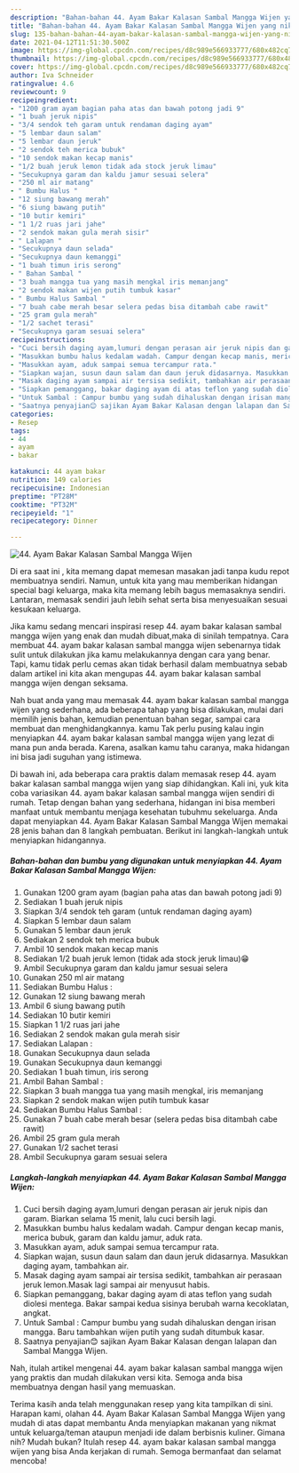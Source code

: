 ```yaml
---
description: "Bahan-bahan 44. Ayam Bakar Kalasan Sambal Mangga Wijen yang nikmat Untuk Jualan"
title: "Bahan-bahan 44. Ayam Bakar Kalasan Sambal Mangga Wijen yang nikmat Untuk Jualan"
slug: 135-bahan-bahan-44-ayam-bakar-kalasan-sambal-mangga-wijen-yang-nikmat-untuk-jualan
date: 2021-04-12T11:51:30.500Z
image: https://img-global.cpcdn.com/recipes/d8c989e566933777/680x482cq70/44-ayam-bakar-kalasan-sambal-mangga-wijen-foto-resep-utama.jpg
thumbnail: https://img-global.cpcdn.com/recipes/d8c989e566933777/680x482cq70/44-ayam-bakar-kalasan-sambal-mangga-wijen-foto-resep-utama.jpg
cover: https://img-global.cpcdn.com/recipes/d8c989e566933777/680x482cq70/44-ayam-bakar-kalasan-sambal-mangga-wijen-foto-resep-utama.jpg
author: Iva Schneider
ratingvalue: 4.6
reviewcount: 9
recipeingredient:
- "1200 gram ayam bagian paha atas dan bawah potong jadi 9"
- "1 buah jeruk nipis"
- "3/4 sendok teh garam untuk rendaman daging ayam"
- "5 lembar daun salam"
- "5 lembar daun jeruk"
- "2 sendok teh merica bubuk"
- "10 sendok makan kecap manis"
- "1/2 buah jeruk lemon tidak ada stock jeruk limau"
- "Secukupnya garam dan kaldu jamur sesuai selera"
- "250 ml air matang"
- " Bumbu Halus "
- "12 siung bawang merah"
- "6 siung bawang putih"
- "10 butir kemiri"
- "1 1/2 ruas jari jahe"
- "2 sendok makan gula merah sisir"
- " Lalapan "
- "Secukupnya daun selada"
- "Secukupnya daun kemanggi"
- "1 buah timun iris serong"
- " Bahan Sambal "
- "3 buah mangga tua yang masih mengkal iris memanjang"
- "2 sendok makan wijen putih tumbuk kasar"
- " Bumbu Halus Sambal "
- "7 buah cabe merah besar selera pedas bisa ditambah cabe rawit"
- "25 gram gula merah"
- "1/2 sachet terasi"
- "Secukupnya garam sesuai selera"
recipeinstructions:
- "Cuci bersih daging ayam,lumuri dengan perasan air jeruk nipis dan garam. Biarkan selama 15 menit, lalu cuci bersih lagi."
- "Masukkan bumbu halus kedalam wadah. Campur dengan kecap manis, merica bubuk, garam dan kaldu jamur, aduk rata."
- "Masukkan ayam, aduk sampai semua tercampur rata."
- "Siapkan wajan, susun daun salam dan daun jeruk didasarnya. Masukkan daging ayam, tambahkan air."
- "Masak daging ayam sampai air tersisa sedikit, tambahkan air perasaan jeruk lemon.Masak lagi sampai air menyusut habis."
- "Siapkan pemanggang, bakar daging ayam di atas teflon yang sudah diolesi mentega. Bakar sampai kedua sisinya berubah warna kecoklatan, angkat."
- "Untuk Sambal : Campur bumbu yang sudah dihaluskan dengan irisan mangga. Baru tambahkan wijen putih yang sudah ditumbuk kasar."
- "Saatnya penyajian😊 sajikan Ayam Bakar Kalasan dengan lalapan dan Sambal Mangga Wijen."
categories:
- Resep
tags:
- 44
- ayam
- bakar

katakunci: 44 ayam bakar 
nutrition: 149 calories
recipecuisine: Indonesian
preptime: "PT28M"
cooktime: "PT32M"
recipeyield: "1"
recipecategory: Dinner

---
```



![44. Ayam Bakar Kalasan Sambal Mangga Wijen](https://img-global.cpcdn.com/recipes/d8c989e566933777/680x482cq70/44-ayam-bakar-kalasan-sambal-mangga-wijen-foto-resep-utama.jpg)

Di era  saat ini , kita memang dapat memesan masakan jadi tanpa kudu repot membuatnya sendiri. Namun, untuk kita yang mau memberikan hidangan special bagi keluarga, maka kita memang lebih bagus memasaknya sendiri. Lantaran, memasak sendiri jauh lebih sehat serta bisa menyesuaikan sesuai kesukaan keluarga.

Jika kamu sedang mencari inspirasi resep 44. ayam bakar kalasan sambal mangga wijen yang enak dan mudah dibuat,maka di sinilah tempatnya. Cara membuat 44. ayam bakar kalasan sambal mangga wijen  sebenarnya tidak sulit untuk dilakukan jika kamu melakukannya dengan cara yang benar. Tapi, kamu tidak perlu cemas akan tidak berhasil dalam membuatnya 
sebab dalam artikel ini kita akan mengupas 44. ayam bakar kalasan sambal mangga wijen dengan seksama.  



Nah buat anda yang mau memasak 44. ayam bakar kalasan sambal mangga wijen yang sederhana, ada beberapa tahap yang bisa dilakukan, mulai dari memilih jenis bahan, kemudian penentuan bahan segar, sampai cara membuat dan menghidangkannya. kamu Tak perlu pusing kalau ingin menyiapkan 44. ayam bakar kalasan sambal mangga wijen yang lezat di mana pun anda berada. Karena, asalkan kamu  tahu caranya, maka hidangan ini bisa jadi suguhan yang istimewa.

Di bawah ini, ada beberapa cara praktis  dalam memasak resep 44. ayam bakar kalasan sambal mangga wijen yang siap dihidangkan. Kali ini, yuk kita coba variasikan 44. ayam bakar kalasan sambal mangga wijen sendiri di rumah. Tetap dengan bahan yang sederhana, hidangan ini bisa memberi manfaat untuk membantu menjaga kesehatan tubuhmu sekeluarga. Anda dapat menyiapkan 44. Ayam Bakar Kalasan Sambal Mangga Wijen memakai 28 jenis bahan dan 8 langkah pembuatan. Berikut ini langkah-langkah untuk menyiapkan hidangannya.

<!--inarticleads1-->

##### Bahan-bahan dan bumbu yang digunakan untuk menyiapkan 44. Ayam Bakar Kalasan Sambal Mangga Wijen:

1. Gunakan 1200 gram ayam (bagian paha atas dan bawah potong jadi 9)
1. Sediakan 1 buah jeruk nipis
1. Siapkan 3/4 sendok teh garam (untuk rendaman daging ayam)
1. Siapkan 5 lembar daun salam
1. Gunakan 5 lembar daun jeruk
1. Sediakan 2 sendok teh merica bubuk
1. Ambil 10 sendok makan kecap manis
1. Sediakan 1/2 buah jeruk lemon (tidak ada stock jeruk limau)😁
1. Ambil Secukupnya garam dan kaldu jamur sesuai selera
1. Gunakan 250 ml air matang
1. Sediakan  Bumbu Halus :
1. Gunakan 12 siung bawang merah
1. Ambil 6 siung bawang putih
1. Sediakan 10 butir kemiri
1. Siapkan 1 1/2 ruas jari jahe
1. Sediakan 2 sendok makan gula merah sisir
1. Sediakan  Lalapan :
1. Gunakan Secukupnya daun selada
1. Gunakan Secukupnya daun kemanggi
1. Sediakan 1 buah timun, iris serong
1. Ambil  Bahan Sambal :
1. Siapkan 3 buah mangga tua yang masih mengkal, iris memanjang
1. Siapkan 2 sendok makan wijen putih tumbuk kasar
1. Sediakan  Bumbu Halus Sambal :
1. Gunakan 7 buah cabe merah besar (selera pedas bisa ditambah cabe rawit)
1. Ambil 25 gram gula merah
1. Gunakan 1/2 sachet terasi
1. Ambil Secukupnya garam sesuai selera




<!--inarticleads2-->

##### Langkah-langkah menyiapkan 44. Ayam Bakar Kalasan Sambal Mangga Wijen:

1. Cuci bersih daging ayam,lumuri dengan perasan air jeruk nipis dan garam. Biarkan selama 15 menit, lalu cuci bersih lagi.
1. Masukkan bumbu halus kedalam wadah. Campur dengan kecap manis, merica bubuk, garam dan kaldu jamur, aduk rata.
1. Masukkan ayam, aduk sampai semua tercampur rata.
1. Siapkan wajan, susun daun salam dan daun jeruk didasarnya. Masukkan daging ayam, tambahkan air.
1. Masak daging ayam sampai air tersisa sedikit, tambahkan air perasaan jeruk lemon.Masak lagi sampai air menyusut habis.
1. Siapkan pemanggang, bakar daging ayam di atas teflon yang sudah diolesi mentega. Bakar sampai kedua sisinya berubah warna kecoklatan, angkat.
1. Untuk Sambal : Campur bumbu yang sudah dihaluskan dengan irisan mangga. Baru tambahkan wijen putih yang sudah ditumbuk kasar.
1. Saatnya penyajian😊 sajikan Ayam Bakar Kalasan dengan lalapan dan Sambal Mangga Wijen.




Nah, itulah artikel mengenai  44. ayam bakar kalasan sambal mangga wijen  yang praktis dan mudah dilakukan versi kita. Semoga anda bisa membuatnya dengan hasil yang memuaskan. 

Terima kasih anda telah menggunakan resep yang kita tampilkan di sini. Harapan kami, olahan  44. Ayam Bakar Kalasan Sambal Mangga Wijen yang mudah di atas dapat membantu Anda menyiapkan makanan yang nikmat untuk keluarga/teman ataupun menjadi ide dalam berbisnis kuliner. Gimana nih? Mudah bukan? Itulah resep 44. ayam bakar kalasan sambal mangga wijen yang bisa Anda kerjakan di rumah. Semoga bermanfaat dan selamat mencoba!

